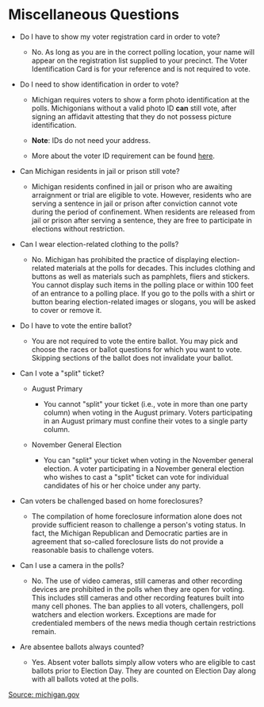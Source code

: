# Miscellaneous Questions

- Do I have to show my voter registration card in order to vote?
    * No. As long as you are in the correct polling location, your name will appear on the registration list supplied to your precinct. The Voter Identification Card is for your reference and is not required to vote.

- Do I need to show identification in order to vote?
    * Michigan requires voters to show a form photo identification at the polls. Michigonians without a valid photo ID **can** still vote, after signing an affidavit attesting that they do not possess picture identification.

    * **Note**: IDs do not need your address.

    * More about the voter ID requirement can be found [here](VoterID).

- Can Michigan residents in jail or prison still vote?
    * Michigan residents confined in jail or prison who are awaiting arraignment or trial are eligible to vote. However, residents who are serving a sentence in jail or prison after conviction cannot vote during the period of confinement. When residents are released from jail or prison after serving a sentence, they are free to participate in elections without restriction.


- Can I wear election-related clothing to the polls?
    * No. Michigan has prohibited the practice of displaying election-related materials at the polls for decades. This includes clothing and buttons as well as materials such as pamphlets, fliers and stickers. You cannot display such items in the polling place or within 100 feet of an entrance to a polling place. If you go to the polls with a shirt or button bearing election-related images or slogans, you will be asked to cover or remove it.

- Do I have to vote the entire ballot?
    * You are not required to vote the entire ballot. You may pick and choose the races or ballot questions for which you want to vote. Skipping sections of the ballot does not invalidate your ballot.

- Can I vote a "split" ticket?
    * August Primary
        * You cannot "split" your ticket (i.e., vote in more than one party column) when voting in the August primary. Voters participating in an August primary
must confine their votes to a single party column.

    * November General Election
        * You can "split" your ticket when voting in the November general election. A voter participating in a November general election who wishes to cast a "split" ticket can vote for individual candidates of his or her choice under any party.

- Can voters be challenged based on home foreclosures?
    * The compilation of home foreclosure information alone does not provide sufficient reason to challenge a person's voting status. In fact, the Michigan Republican and Democratic parties are in agreement that so-called foreclosure lists do not provide a reasonable basis to challenge voters.

- Can I use a camera in the polls?
    * No. The use of video cameras, still cameras and other recording devices are prohibited in the polls when they are open for voting. This includes still cameras and other recording features built into many cell phones. The ban applies to all voters, challengers, poll watchers and election workers. Exceptions are made for credentialed members of the news media though certain restrictions remain.

- Are absentee ballots always counted?
    * Yes. Absent voter ballots simply allow voters who are eligible to cast ballots prior to Election Day. They are counted on Election Day along with all ballots voted at the polls.

[Source: michigan.gov](https://www.michigan.gov/sos/0,4670,7-127-1633_8716-202476--,00.html)
